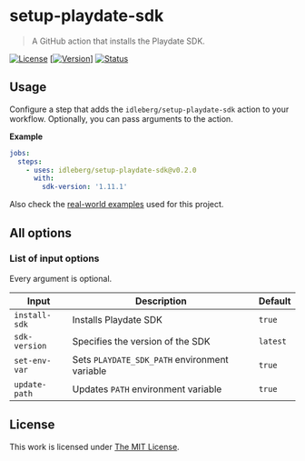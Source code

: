 # setup-playdate-sdk

> A GitHub action that installs the Playdate SDK.

[![License](https://img.shields.io/github/license/idleberg/setup-playdate-sdk?style=flat-square)](LICENSE)
[[![Version](https://img.shields.io/github/v/tag/idleberg/setup-playdate-sdk?style=flat-square)]](https://github.com/idleberg/setup-playdate-sdk/releases)
[![Status](https://img.shields.io/github/workflow/status/idleberg/setup-playdate-sdk/Tests?style=flat-square)](https://github.com/idleberg/setup-playdate-sdk/actions)

## Usage

Configure a step that adds the `idleberg/setup-playdate-sdk` action to your workflow. Optionally, you can pass arguments to the action.

**Example**

```yaml
jobs:
  steps:
    - uses: idleberg/setup-playdate-sdk@v0.2.0
      with: 
        sdk-version: '1.11.1'
```

Also check the [real-world examples](https://github.com/idleberg/setup-playdate-sdk/tree/main/.github/workflows) used for this project.

## All options

### List of input options

Every argument is optional.

| Input         | Description                                   | Default  |
| ------------- | ----------------------------------------------| -------- |
| `install-sdk` | Installs Playdate SDK                         | `true`   |
| `sdk-version` | Specifies the version of the SDK              | `latest` |
| `set-env-var` | Sets `PLAYDATE_SDK_PATH` environment variable | `true`   |
| `update-path` | Updates `PATH` environment variable           | `true`   |

## License

This work is licensed under [The MIT License](LICENSE).

